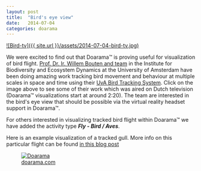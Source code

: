 ```yaml
---
layout: post
title:  "Bird's eye view"
date:   2014-07-04
categories: doarama
---
```


[![Bird-tv]({{ site.url }}/assets/2014-07-04-bird-tv.jpg)](http://www.npo.nl/melk-en-honing/04-06-2014/VPWON_1221974)

[]()We were excited to find out that Doarama&trade; is proving useful for visualization of bird flight.
[Prof. Dr. Ir. Willem Bouten and team](http://www.uva-bits.nl/contact/) in the
Institute for Biodiversity and Ecosystem Dynamics at the University of Amsterdam 
have been doing amazing work tracking bird movement and behaviour at multiple scales in space and time using their [UvA Bird Tracking System](http://www.uva-bits.nl/).
Click on the image above to see some of their work which was aired on Dutch television (Doarama&trade; visualizations start at around 2:20).
The team are interested in the bird's eye view that should be possible via the virtual reality headset support in Doarama&trade;.

For others interested in visualizing tracked bird flight within Doarama&trade; we have added the activity type ***Fly - Bird / Aves***.

Here is an example visualization of a tracked gull.
More info on this particular flight can be found [in this blog post](http://btoringing.blogspot.com.au/2014/05/guernsey-gull-off.html)

<a href="http://www.doarama.com/view/5612">
 <figure>
  <img src="https://www.doarama.com/view/5612/thumbnail" alt="Doarama">
  <figcaption>doarama.com</figcaption>
 </figure>
</a>
